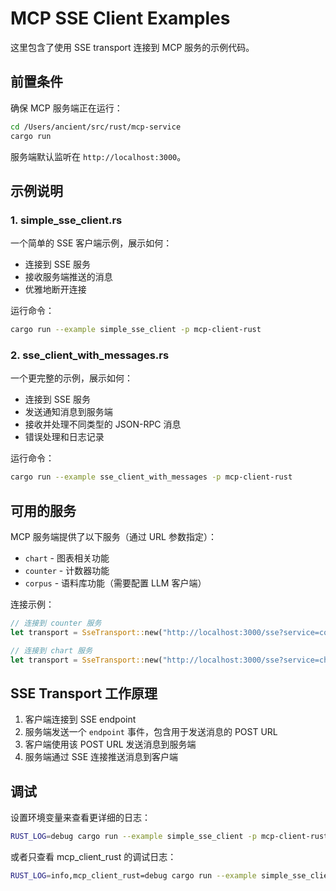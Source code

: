 # MCP SSE Client Examples

这里包含了使用 SSE transport 连接到 MCP 服务的示例代码。

## 前置条件

确保 MCP 服务端正在运行：

```bash
cd /Users/ancient/src/rust/mcp-service
cargo run
```

服务端默认监听在 `http://localhost:3000`。

## 示例说明

### 1. simple_sse_client.rs

一个简单的 SSE 客户端示例，展示如何：
- 连接到 SSE 服务
- 接收服务端推送的消息
- 优雅地断开连接

运行命令：
```bash
cargo run --example simple_sse_client -p mcp-client-rust
```

### 2. sse_client_with_messages.rs

一个更完整的示例，展示如何：
- 连接到 SSE 服务
- 发送通知消息到服务端
- 接收并处理不同类型的 JSON-RPC 消息
- 错误处理和日志记录

运行命令：
```bash
cargo run --example sse_client_with_messages -p mcp-client-rust
```

## 可用的服务

MCP 服务端提供了以下服务（通过 URL 参数指定）：
- `chart` - 图表相关功能
- `counter` - 计数器功能  
- `corpus` - 语料库功能（需要配置 LLM 客户端）

连接示例：
```rust
// 连接到 counter 服务
let transport = SseTransport::new("http://localhost:3000/sse?service=counter");

// 连接到 chart 服务
let transport = SseTransport::new("http://localhost:3000/sse?service=chart");
```

## SSE Transport 工作原理

1. 客户端连接到 SSE endpoint
2. 服务端发送一个 `endpoint` 事件，包含用于发送消息的 POST URL
3. 客户端使用该 POST URL 发送消息到服务端
4. 服务端通过 SSE 连接推送消息到客户端

## 调试

设置环境变量来查看更详细的日志：

```bash
RUST_LOG=debug cargo run --example simple_sse_client -p mcp-client-rust
```

或者只查看 mcp_client_rust 的调试日志：

```bash
RUST_LOG=info,mcp_client_rust=debug cargo run --example simple_sse_client -p mcp-client-rust
```